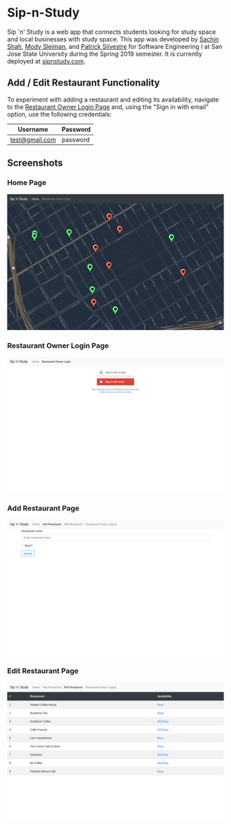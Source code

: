 # Sip-n-Study

Sip 'n' Study is a web app that connects students looking for study space and local businesses with study space. This app was developed by [Sachin Shah](https://github.com/sachinio20), [Mody Sleiman](https://github.com/modysleiman), and [Patrick Silvestre](https://github.com/pjsilvestre) for Software Engineering I at San Jose State University during the Spring 2019 semester. It is currently deployed at [sipnstudy.com](https://sipnstudy.com/).

## Add / Edit Restaurant Functionality

To experiment with adding a restaurant and editing its availability, navigate to the [Restaurant Owner Login Page](https://sipnstudy.com/login.html) and, using the "Sign in with email" option, use the following credentials:

|Username|Password|
|---|---|
|test@gmail.com|password|

## Screenshots

### Home Page

![home-page-screenshot](./screenshots/home.png)

### Restaurant Owner Login Page

![restaurant-owner-login-page-screenshot](./screenshots/restaurant-owner-login.png)

### Add Restaurant Page

![add-restaurant-page-screenshot](./screenshots/add-restaurant.png)

### Edit Restaurant Page

![edit-restaurant-page-screenshot](./screenshots/edit-restaurant.png)
